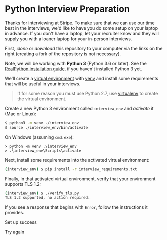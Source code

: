 # Python Interview Preparation

Thanks for interviewing at Stripe.
To make sure that we can use our time best in the interviews,
we'd like to have you do some setup on your laptop in advance.
If you don't have a laptop, let your recruiter know
and they will supply you with a loaner laptop for your in-person interviews.

First, _clone_ or _download_ this repository to your computer
via the links on the right
(creating a fork of the repository is not necessary).

Note, we will be working with **Python 3** (Python 3.6 or later).
See the [RealPython installation guide], if you haven't installed Python 3 yet.

We'll create a [virtual environment] with [venv]
and install some requirements that will be useful in your interviews.

> If for some reason you must use Python 2.7,
> use [virtualenv] to create the virtual environment.

Create a new Python 3 environment called `interview_env` and _activate_ it
(Mac or Linux):

```bash
$ python3 -m venv ./interview_env
$ source ./interview_env/bin/activate
```

On Windows (assuming `cmd.exe`):

```batch
> python -m venv .\interview_env
> .\interview_env\Scripts\activate
```

Next, install some requirements into the activated virtual environment:

```bash
(interview_env) $ pip install -r interview_requirements.txt
```

Finally, in that activated virtual environment, verify that your environment supports TLS 1.2:

```bash
(interview_env) $ ./verify_tls.py
TLS 1.2 supported, no action required.
```

If you see a response that begins with `Error`, follow the instructions it provides.

[RealPython installation guide]: https://realpython.com/installing-python/
[virtual environment]: https://realpython.com/python-virtual-environments-a-primer/
[venv]: https://docs.python.org/3/library/venv.html
[virtualenv]: https://virtualenv.pypa.io/en/latest/installation.html

Set up success

Try again